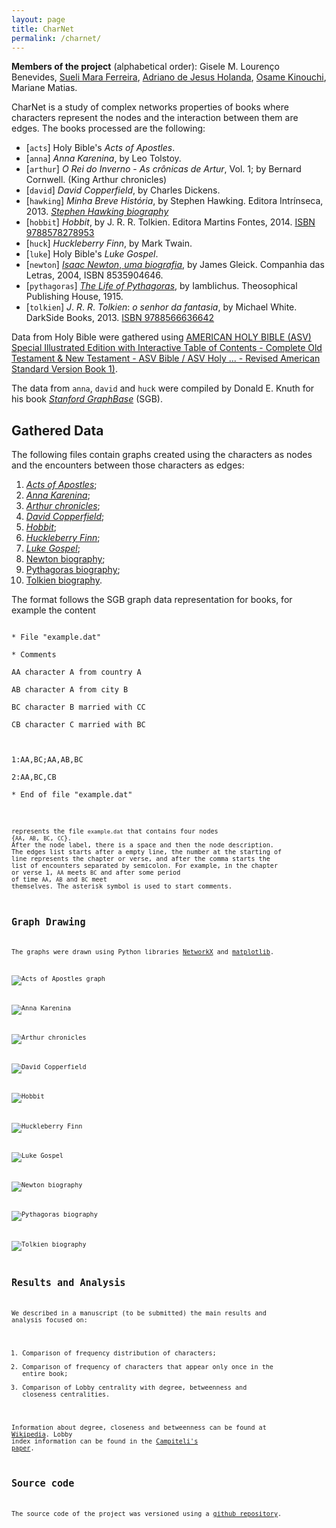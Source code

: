 ```yaml
---
layout: page
title: CharNet
permalink: /charnet/
---
```


**Members of the project** (alphabetical order): Gisele
M. Louren&ccedil;o Benevides, [Sueli Mara
Ferreira](https://www.researchgate.net/profile/Sueli_Ferreira),
[Adriano de Jesus Holanda](http://holanda.xyz/), [Osame
Kinouchi](https://www.researchgate.net/profile/Osame_Kinouchi),
Mariane Matias.


CharNet is a study of complex networks properties of books where
characters represent the nodes and the interaction between them are
edges. The books processed are the following:

- [`acts`] Holy Bible's _Acts_ _of_ _Apostles_.
- [`anna`] _Anna_ _Karenina_, by Leo Tolstoy.
- [`arthur`] _O_ _Rei_ _do_ _Inverno_ - _As_ _crônicas_ _de_ _Artur_, Vol. 1; by Bernard Cornwell. (King Arthur chronicles)
- [`david`] _David_ _Copperfield_, by Charles Dickens.
- [`hawking`] _Minha_ _Breve_ _História_, by Stephen Hawking. Editora Intrínseca, 2013.
   [*Stephen Hawking biography*](https://goo.gl/1p3osS)
- [`hobbit`]  _Hobbit_, by J. R. R. Tolkien. Editora Martins Fontes, 2014.
  [ISBN 9788578278953](http://www.isbnsearch.org/isbn/9788578278953)
- [`huck`] _Huckleberry_ _Finn_, by Mark Twain.
- [`luke`] Holy Bible's _Luke_ _Gospel_.
- [`newton`] [_Isaac_ _Newton_, _uma_ _biografia_](https://www.goodreads.com/book/show/17098.Isaac_Newton), by James Gleick. Companhia das Letras, 2004, ISBN 8535904646.
- [`pythagoras`] [_The_ _Life_ _of_ _Pythagoras_](https://archive.org/details/lifeofpythagoras00iamb), by Iamblichus. Theosophical Publishing House, 1915.
- [`tolkien`]  _J_. _R_. _R_. _Tolkien_: _o_ _senhor_ _da_ _fantasia_, by Michael White. DarkSide Books, 2013.
   [ISBN 9788566636642](https://goo.gl/sMWEkl)

Data from Holy Bible were gathered using [AMERICAN HOLY BIBLE (ASV)
Special Illustrated Edition with Interactive Table of Contents -
Complete Old Testament & New Testament - ASV Bible / ASV Holy ... -
Revised American Standard Version Book 1)](http://goo.gl/NTRhzT).

The data from `anna`, `david` and `huck` were compiled by
Donald E. Knuth for his book [_Stanford_
_GraphBase_](http://www-cs-faculty.stanford.edu/~knuth/sgb.html) (SGB).

## Gathered Data 

The following files contain graphs created using the characters as
nodes and the encounters between those characters as edges:

1. [_Acts_ _of_ _Apostles_](https://github.com/ajholanda/charnet/blob/master/data/acts.dat);
2. [_Anna Karenina_](https://github.com/ajholanda/charnet/blob/master/sgb/anna.dat);
3. [_Arthur_ _chronicles_](https://github.com/ajholanda/charnet/blob/master/data/arthur.dat);
4. [_David_ _Copperfield_](https://github.com/ajholanda/charnet/blob/master/sgb/david.dat);
5. [_Hobbit_](https://github.com/ajholanda/charnet/blob/master/data/hobbit.dat);
6. [_Huckleberry_ _Finn_](https://github.com/ajholanda/charnet/blob/master/sgb/huck.dat);
7. [_Luke_ _Gospel_](https://github.com/ajholanda/charnet/blob/master/data/luke.dat);
8. [Newton biography](https://github.com/ajholanda/charnet/blob/master/data/newton.dat);
9. [Pythagoras biography](https://github.com/ajholanda/charnet/blob/master/data/pythagoras.dat);
10. [Tolkien biography](https://github.com/ajholanda/charnet/blob/master/data/tolkien.dat).

The format follows the SGB graph data representation for books, for
example the content

<code>
* File "example.dat"<br>
* Comments<br>
AA character A from country A<br>
AB character A from city B<br>
BC character B married with CC<br>
CB character C married with BC<br>
<br>
1:AA,BC;AA,AB,BC<br>
2:AA,BC,CB<br>
* End of file "example.dat"<br>
<code>

represents the file `example.dat` that contains four nodes {`AA`,
`AB`, `BC`, `CC`}. After the node label, there is a space and then the
node description. The edges list starts after a empty line, the number
at the starting of line represents the chapter or verse, and after the
comma starts the list of encounters separated by semicolon. For
example, in the chapter or verse 1, `AA` meets `BC` and after some
period of time `AA`, `AB` and `BC` meet themselves. The asterisk
symbol is used to start comments.

## Graph Drawing

The graphs were drawn using Python libraries [NetworkX](https://networkx.github.io/)
and [matplotlib](http://matplotlib.org/).

![_Acts_ _of_ _Apostles_ graph](/assets/img/g-acts.png)

![_Anna Karenina_](/assets/img/g-anna.png)

![_Arthur_ _chronicles_](/assets/img/g-arthur.png)

![_David_ _Copperfield_](/assets/img/g-david.png)

![_Hobbit_](/assets/img/g-hobbit.png)

![_Huckleberry_ _Finn_](/assets/img/g-huck.png)

![_Luke_ _Gospel_](/assets/img/g-luke.png)

![Newton biography](/assets/img/g-newton.png)

![Pythagoras biography](/assets/img/g-pythagoras.png)

![Tolkien biography](/assets/img/g-tolkien.png)

## Results and Analysis

We described in a manuscript (to be submitted) the main results and
analysis focused on:

1. Comparison of frequency distribution of characters;
2. Comparison of frequency of characters that appear only once in the entire book;
3. Comparison of Lobby centrality with degree, betweenness and closeness centralities.

Information about degree, closeness and betweenness can be found at
[Wikipedia](https://en.wikipedia.org/wiki/Centrality). Lobby index
information can be found in the [Campiteli's
paper](http://www.sciencedirect.com/science/article/pii/S0378437113005839).

## Source code

The source code of the project was versioned using a
[github repository](https://github.com/ajholanda/charnet/).
